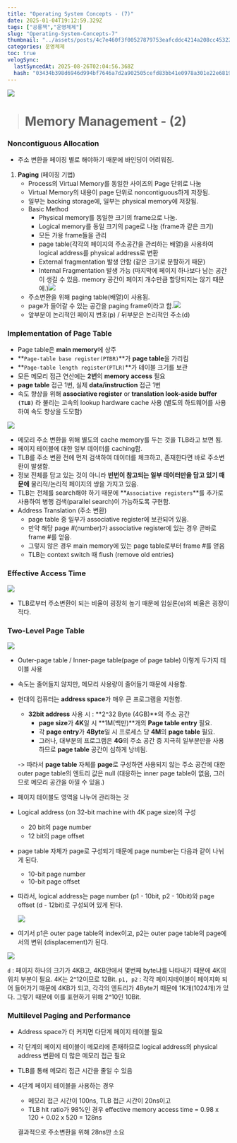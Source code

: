 ```yaml
---
title: "Operating System Concepts - (7)"
date: 2025-01-04T19:12:59.329Z
tags: ["공룡책","운영체제"]
slug: "Operating-System-Concepts-7"
thumbnail: "../assets/posts/4c7e460f3f00527879753eafcddc4214a208cc453220003693f71179b54f1d6b.png"
categories: 운영체제
toc: true
velogSync:
  lastSyncedAt: 2025-08-26T02:04:56.368Z
  hash: "03434b398d6946d994bf7646a7d2a902505cefd83bb41e0978a301e22e68196a"
---
```


![](/assets/posts/4c7e460f3f00527879753eafcddc4214a208cc453220003693f71179b54f1d6b.png)

> # Memory Management - (2)

### Noncontiguous Allocation

- 주소 변환을 페이징 별로 해야하기 때문에 바인딩이 어려워짐.

1. **Paging** (페이징 기법)
   - Process의 Virtual Memory를 동일한 사이즈의 Page 단위로 나눔
   - Virtual Memory의 내용이 page 단위로 noncontiguous하게 저장됨.
   - 일부는 backing storage에, 일부는 physical memory에 저장됨.
   - Basic Method
     - Physical memory를 동일한 크기의 frame으로 나눔.
     - Logical memory를 동일 크기의 page로 나눔 (frame과 같은 크기)
     - 모든 가용 frame들을 관리
     - page table(각각의 페이지의 주소공간을 관리하는 배열)을 사용하여 logical address를 physical address로 변환
     - External fragmentation 발생 안함 (같은 크기로 분할하기 때문)
     - Internal Fragmentation 발생 가능 (마지막에 페이지 하나보다 남는 공간이 생길 수 있음. memory 공간이 페이지 개수만큼 할당되지는 않기 때문에.)![](/assets/posts/1f7efb322e8cb2bd87313949a86a6ce6d56c677a76b38bea659714bb201cf9ca.png)
   - 주소변환을 위해 paging table(배열)이 사용됨.
   - page가 들어갈 수 있는 공간을 paging frame이라고 함.![](/assets/posts/d9db94acd87aac65e84658a9d5e77cfafd759303f7a95f6937ac462b3f3466c3.png)
   - 앞부분이 논리적인 페이지 번호(p) / 뒤부분은 논리적인 주소(d)

### Implementation of Page Table

- Page table은 **main memory**에 상주
- **`Page-table base register(PTBR)`**가 **page table**을 가리킴
- **`Page-table length register(PTLR)`**가 테이블 크기를 보관
- 모든 메모리 접근 연산에는 **2번**의 **memory access** 필요
- **page table** 접근 1번, 실제 **data/instruction** 접근 1번
- 속도 향상을 위해 **associative register** or **translation look-aside buffer** **`(TLB)`** 라 불리는 고속의 lookup hardware cache 사용 (별도의 하드웨어를 사용하여 속도 향상을 도모함)

![](/assets/posts/deed4f1462f91daaf44f31f16307770bd822cd7c9839a9f4930ca789ae9c8d7c.png)
- 메모리 주소 변환을 위해 별도의 cache memory를 두는 것을 TLB라고 보면 됨.
- 페이지 테이블에 대한 일부 데이터를 caching함.
- TLB를 주소 변환 전에 먼저 검색하여 데이터를 체크하고, 존재한다면 바로 주소변환이 발생함.
- 정보 전체를 담고 있는 것이 아니라 **빈번이 참고되는 일부 데이터만을 담고 있기 때문에** 물리적/논리적 페이지의 쌍을 가지고 있음.
- TLB는 전체를 search해야 하기 때문에 **`Associative registers`**를 추가로 사용하여 병행 검색(parallel search)이 가능하도록 구현함.
- Address Translation (주소 변환)
  - page table 중 일부가 associative register에 보관되어 있음.
  - 만약 해당 page #(number)가 associative register에 있는 경우 곧바로 frame #를 얻음.
  - 그렇지 않은 경우 main memory에 있는 page table로부터 frame #를 얻음
  - TLB는 context switch 때 flush (remove old entries)

### Effective Access Time
![](/assets/posts/04e17bacde444d68d9bda8b9f86a447221060a0efb2d526d3a22f858b6b993f5.png)
- TLB로부터 주소변환이 되는 비율이 굉장히 높기 때문에 입실론(e)의 비율은 굉장이 적다.


### Two-Level Page Table
![](/assets/posts/826f6b8fd6f049d2e48fd566f795a39c993e0388f48aa12b596862c646f14d19.png)

- Outer-page table / Inner-page table(page of page table) 이렇게 두가지 테이블 사용
- 속도는 줄어들지 않지만, 메모리 사용량이 줄어들기 때문에 사용함.
- 현대의 컴퓨터는 **address space**가 매우 큰 프로그램을 지원함.
  - **32bit address** 사용 시 : **2^32 Byte (4GB)**의 주소 공간
    - **page size**가 **4K**일 시 **1M(백만)**개의 **Page table entry** 필요.
    - 각 **page entry**가 **4Byte**일 시 프로세스 당 **4M**의 **page table** 필요.
    - 그러나, 대부분의 프로그램은 **4G**의 주소 공간 중 지극히 일부분만을 사용하므로 **page table** 공간이 심하게 낭비됨.
  
  -> 따라서 **page table** 자체를 **page**로 구성하면 사용되지 않는 주소 공간에 대한 outer page table의 엔트리 값은 null (대응하는 inner page table이 없음, 그러므로 메모리 공간을 아낄 수 있음.)

- 페이지 테이블도 영역을 나누어 관리하는 것
- Logical address (on 32-bit machine with 4K page size)의 구성
  - 20 bit의 page number
  - 12 bit의 page offset
- page table 자체가 page로 구성되기 때문에 page number는 다음과 같이 나뉘게 된다.
  - 10-bit page number
  - 10-bit page offset
- 따라서, logical address는 page number (p1 - 10bit, p2 - 10bit)와 page offset (d - 12bit)로 구성되어 있게 된다.

  ![](/assets/posts/b180f79b9598404df942a8ff4af2b21197fb7ea4b9b5d4a7aceda4d307c27296.png)
 
- 여기서 p1은 outer page table의 index이고, p2는 outer page table의 page에서의 변위 (displacement)가 된다.

![](/assets/posts/5c7035d0673932615eec74bddfa21befeef8b9d079a2a4b0f3e5248730f7af88.png)

`d` : 페이지 하나의 크기가 4KB고, 4KB안에서 몇번째 byte냐를 나타내기 때문에 4K의 위치 부분이 필요. 4K는 2^12이므로 12Bit.
`p1, p2` : 각각 페이지테이블이 페이지화 되어 들어가기 때문에 4KB가 되고, 각각의 엔트리가 4Byte기 때문에 1K개(1024개)가 있다. 그렇기 때문에 이를 표현하기 위해 2^10인 10Bit.

### Multilevel Paging and Performance
- Address space가 더 커지면 다단계 페이지 테이블 필요
- 각 단계의 페이지 테이블이 메모리에 존재하므로 logical address의 physical address 변환에 더 많은 메모리 접근 필요
- TLB를 통해 메모리 접근 시간을 줄일 수 있음
- 4단계 페이지 테이블을 사용하는 경우
  - 메모리 접근 시간이 100ns, TLB 접근 시간이 20ns이고
  - TLB hit ratio가 98%인 경우
  effective memory access time = 0.98 x 120 + 0.02 x 520 = 128ns
  
  결과적으로 주소변환을 위해 28ns만 소요
